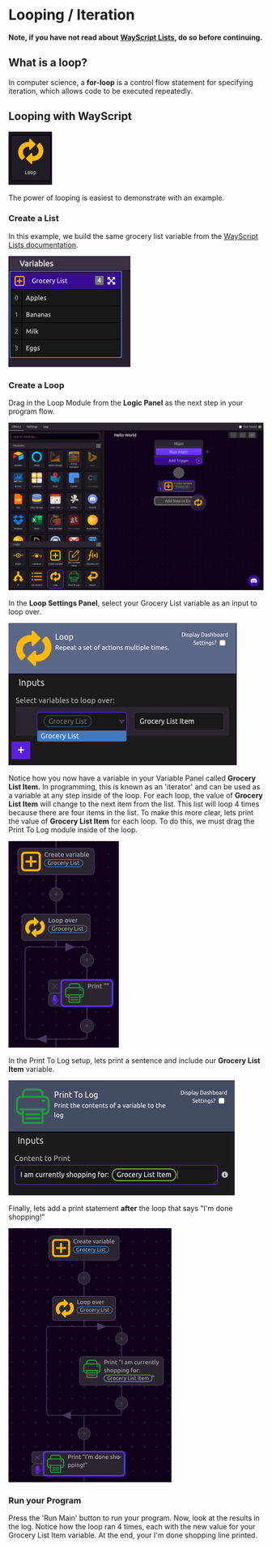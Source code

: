 # Looping / Iteration

**Note, if you have not read about** [**WayScript Lists**](variables.md#lists)**, do so before continuing.**

## What is a loop?

In computer science, a **for-loop** is a control flow statement for specifying iteration, which allows code to be executed repeatedly.

## Looping with WayScript

![](../.gitbook/assets/screenshot-2019-07-15-16.26.19.png)

The power of looping is easiest to demonstrate with an example.

### Create a List

In this example, we build the same grocery list variable from the [WayScript Lists documentation](variables.md#lists). 

![](../.gitbook/assets/screenshot-2019-07-15-15.49.50.png)

### Create a Loop

Drag in the Loop Module from the **Logic Panel** as the next step in your program flow. 

![](../.gitbook/assets/screenshot-2019-07-15-16.38.47.png)

In the **Loop Settings Panel**, select your Grocery List variable as an input to loop over. 

![You can add more than list to loop over by pressing the + button](../.gitbook/assets/screenshot-2019-07-15-16.42.28.png)

Notice how you now have a variable in your Variable Panel called **Grocery List Item.** In programming, this is known as an 'iterator' and can be used as a variable at any step inside of the loop. For each loop, the value of **Grocery List Item** will change to the next item from the list. This list will loop 4 times because there are four items in the list. To make this more clear, lets print the value of **Grocery List Item** for each loop. To do this, we must drag the Print To Log module inside of the loop.

![](../.gitbook/assets/screenshot-2019-07-15-16.47.52.png)

In the Print To Log setup, lets print a sentence and include our **Grocery List Item** variable.

![](../.gitbook/assets/screenshot-2019-07-15-16.51.46.png)

Finally, lets add a print statement **after** the loop that says "I'm done shopping!"

![Notice how the final print is after the loop.](../.gitbook/assets/screenshot-2019-07-15-16.54.17.png)

### Run your Program

Press the 'Run Main' button to run your program. Now, look at the results in the log. Notice how the loop ran 4 times, each with the new value for your Grocery List Item variable. At the end, your I'm done shopping line printed. 

